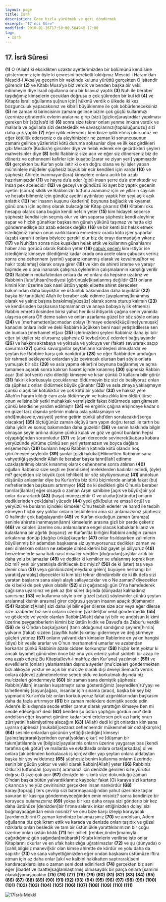 ```yaml
---
layout: page
title: İsrâ
description: Gece hızla yürütmek ve geri döndürmek
excerpt: "17'nci Sûre"
modified: 2018-01-16T17:50:00.564948 17:00
tag: 
 - Isrâ
---
```


## 17. İsrâ Sûresi

**(1)** O (Allah) ki eksiklikten uzaktır ayetlerimizden bir bölümünü kendisine göstermemiz için öyle ki çevresini bereketli kıldığımız Mescid-i Haram’dan Mescid-i Aksa’ya gecenin bir vaktinde kulunu yürüttü gerçekten O işitendir görendir
**(2)** ve Kitabı Musa’ya biz verdik ve benden başka bir vekil edinmeyin diye İsrail oğullarına onu bir kılavuz yaptık
**(3)** Nuh ile beraber taşıdığımız kimselerin çocukları doğrusu o çok şükreden bir kul idi
**(4)** ve Kitapta İsrail oğullarına şu[nun için] hükmü verdik o ülkede iki kez bozgunculuk yapacaksınız ve kibirli büyüklenme ile çok böbürleneceksiniz
**(5)** ne zaman ki birincisinin zamanı gelince bizim çok güçlü kullarımızı üzerinize gönderdik evlerin aralarına girip (sizi) [gizlice]araştırdılar yapılması gereken bir [söz]va’d idi
**(6)** sonra size tekrar onları yenme imkanı verdik ve mallarla ve oğullarla sizi destekledik ve savaşçılarınızı[topluluğunuzu] sizi daha çok yaptık 
**(7)** eğer iyilik ederseniz kendinize iyilik etmiş olursunuz ve eğer kötülük ederseniz o da aleyhinizedir ne zaman ki sonuncusunun zamanı gelince yüzlerinizi kötü duruma soksunlar diye ve ilk kez girdikleri gibi Mescid’e (Kudüs’e) girsinler diye ve helak ederek ele geçirdikleri şeyleri mahvetsinler diye
**(8)** belki Rabbiniz size acır ve eğer siz dönerseniz biz de döneriz ve cehennemi kafirler için kuşatıcı[zarar ve ziyan yeri] yapmışızdır
**(9)** gerçekten bu Kur’an yola iletir ki o en doğru olana ve iyi işler yapan mü’minlere müjdeler şüphesiz büyük bir ecir kendileri için vardır
**(10)** ve şüphesiz Ahirete inanmayan(lara) kimselere onlara acıklı bir azab hazırlamışızdır
**(11)** ve hayra du’a eder (gibi) insan şerre du’a etmektedir ve insan pek acelecidir
**(12)** ve geceyi ve gündüzü iki ayet biz yaptık gecenin ayetini (sonra) sildik ve Rabbinizin lutfunu aramanız için ve yılların sayısını ve hesabı bilmeniz için gündüz ayetini aydınlatıcı yaptık her şeyi açık açık anlattık
**(13)** her insanın kuşunu (kaderini) boynuna bağladık ve kıyamet günü onun için açılmış olarak bulacağı bir Kitap çıkarırız
**(14)** Kitabını oku hesapçı olarak sana bugün kendi nefsin yeter
**(15)** kim hidayeti seçerse şüphesiz kendisi için seçmiş olur ve kim saparsa şüphesiz kendi aleyhine sapar ve hiçbir günahkar başkasının günah yükünü taşımaz ve hatta elçi göndermedikçe biz azab edecek değiliz
**(16)** ve bir kenti biz helak etmek istediğimiz zaman onun varlıklılarına emrederiz orada kötü işler yaparlar (azab) karar(ı) onlara böylece gerekli olur biz de orayı darmadağın yıkarız
**(17)** ve Nuh’dan sonra nice kuşakları helak ettik ve kullarının günahlarını haber alıcı görücü olarak Rabbin yeter
**(18)** [çabuk geçeni](dünyayı) kim istiyor ise istediğimiz kimseye dilediğimiz kadar orada ona acele olanı çabucak veririz sonra ona cehennem (yerini) yaparız kınanmış olarak ve kovulmuş[hor ve hakir toplanmış] olarak oraya girer
**(19)** ve kim de ahireti isterse ve yaraşır biçimde ve o ona inanarak çalışırsa öylelerinin çalışmalarının karşılığı verilir
**(20)** Rabbinin mükafatından onlara da ve onlara da hepsine uzatırız ve Rabbinin [lutuf,ihsan]hediyesi [görünüşle]kısıtlanmış değildir
**(21)** onların kimini kimi üzerine bak nasıl üstün yaptık elbette ahiret dereceler bakımından daha büyüktür ve üstünlük bakımından daha büyüktür
**(22)** başka bir tanrı[ilah] Allah ile beraber asla edinme [ayıplanmış]kınanmış olarak ve yalnız başına bırakılmış[yüzsüz] olarak sonra oturup kalırsın
**(23)** ve kendisinden başkasına tapmamanızı ve anaya babaya iyilik etmenizi Rabbin emretti ikisinden birisi yahut her ikisi ihtiyarlık çağına senin yanında ulaşırsa onlara Öf! deme sakın ve onları azarlama güzel bir söz söyle onlara
**(24)** ve [merhametten]acımadan dolayı [himaye ederek]küçülme[yumuşak] kanadını onlara indir ve deki Rabbim küçükken beni nasıl yetiştirdilerse sen de bunlara [merhamet et]acı 
**(25)** içlerinizdeki şeyleri Rabbiniz daha iyi bilir eğer iyi kişiler siz olursanız şüphesiz O tevbe[rücu] edenleri bağışlayandır
**(26)** ve hakkını akrabaya ve yoksula ve yolcuya ver (fakat) savurarak saçıp savurma
**(27)** çünkü savurganlar şeytanların kardeşleri olmuşlardır ve şeytan ise Rabbine karşı çok nankördür
**(28)** ve eğer Rabbinden umduğun bir rahmeti bekleyerek onlardan yüz çevirecek olursan bari söyle onlara yumuşak bir söz
**(29)** ve asla yapma el(ler)ini boynuna bağlanmış ve açma tamamen açarak sonra kalırsın hasret içinde kınanmış
**(30)** şüphesiz Rabbin açar (bol bol verir) rızkı dilediği kimseye ve kısar çünkü O kullarını bilir görür
**(31)** fakirlik korkusuyla çocuklarınızı öldürmeyin biz sizi de besliyoruz onları da şüphesiz onları öldürmek büyük günahtır
**(32)** ve asla zinaya yaklaşmayın çünkü o açık bir kötülüktür ve çok kötü bir yoldur
**(33)** ve haksız yere Allah’ın haram kıldığı canı asla öldürmeyin ve haksızlıkla kim öldürülürse onun velisine bir yetki muhakkak vermişizdir fakat öldürmede aşırı gitmesin çünkü kendisine yardım edilmiştir
**(34)** ve erginlik çağına erişinceye kadar o en güzel tarz dışında yetimin malına asla yaklaşmayın ve ahdi[mukavele,vasiyeti] yerine getirin çünkü ahd’den sorulacaktır[sorgu olacaktır]
**(35)** ölçtüğünüz zaman ölçüyü tam yapın doğru terazi ile tartın bu daha iyidir ve sonuç bakımından daha güzeldir
**(36)** ve senin hakkında bilgin olmayan şeyin ardına düşme çünkü kulak ve göz ve gönül bunların hepsi o(yaptığı)ndan sorumludur
**(37)** ve [aşırı derecede sevinerek]kabara kabara yeryüzünde yürüme çünkü sen yeri yırtamazsın ve boyca dağlara erişemezsin
**(38)** bunların hepsi Rabbinin katında kötü olandır hoş görülmeyen şeylerdir
**(39)** şunlar [gizli hakikat]Hikmetten Rabbinin sana vahyettiği şeydendir Allah ile beraber başka tanrı[ilah] edinme uzaklaştırılmış olarak kınanmış olarak cehenneme sonra atılırsın
**(40)** oğulları Rabbiniz size seçti ve (kendisine) meleklerden kadınlar edindi, (öyle) mi? gerçekten siz büyük (çok tehlikeli) bir söz söylüyorsunuz
**(41)** andolsun düşünüp anlasınlar diye bu Kur’an’da biz türlü biçimlerde  anlattık fakat (bu) nefretlerinden başkasını artırmıyor
**(42)** de ki dedikleri gibi O’nunla beraber tanrılar[ilahlar] eğer olsaydı o zaman Arşın sahibine [açık ve büyük]bir yol onlar da ararlardı
**(43)** (haşa) münezzehtir O ve uludur[üstündür] onların dediklerinden çok[daha] yücedir
**(44)** yedi gök[bulut ve emsali örtü] ve yeryüzü ve bunların içindeki kimseler O’nu tesbih ederler ve hamd ile tesbih etmeyen hiçbir şey yoktur onların tesbihlerini ama siz anlamazsınız şüphesiz O halimdir çok bağışlayandır
**(45)** ve Kur’an okuduğun zaman (aranıza) seninle ahirete inanmayan(ların) kimselerin arasına gizli bir perde çekeriz
**(46)** ve kalbleri üzerine onu anlamalarına engel olacak kabuklar kılarız ve kulaklarına bir ağırlık (koyarız) ve Kur’an’da birliğini Rabbini andığın zaman arkalarına dönüp [dağılıp ürküp]kaçarlar
**(47)** onlar fısıldaşırken zalimlerin büyülenmiş bir adamdan başkasına siz uymuyorsunuz dedikleri zaman ve seni dinlerken onların ne sebeple dinlediklerini biz gayet iyi biliyoruz
**(48)** benzetmelerle sana bak nasıl misaller verdiler [doğrudan]şaştılar artık bir daha yolu bulamazlar
**(49)** ve dediler ki kemikler ve ufalanmış toprak iken biz mi? yeni bir yaratılışla diriltilecek biz miyiz?
**(50)** de ki (ister) taş veya demir olun
**(51)** veya gönlünüzde[meydana gelen] büyüyen herhangi bir yaratık[yaratılış] diyecekler ki kim bizi tekrar döndürebilir de ki ilk defa sizi yaratan başlarını sana alaylı alaylı sallayacaklar ve o Ne zaman? diyecekler de ki belki de pek yakın olabilir
**(52)** sizi çağıracağı gün O’na hamdederek çağrısına uyarsınız ve pek az (bir süre) dışında (dünyada) kalmadınız sanırsınız
**(53)** ve kullarıma söyle o en güzel (sözü) söylesinler çünkü şeytan aralarına[ikisinin arasına] girer doğrusu şeytan insanın apaçık düşmanıdır
**(54)** Rabbiniz[Allah] sizi daha iyi bilir eğer dilerse size acır veya eğer dilerse size azabeder biz seni onların üzerine [vazifeli]bir vekil göndermedik
**(55)** ve göklerde ve yerde olanları Rabbin[Allah] daha iyi bilir ve andolsun ki kimi üzerine peygamberlerin kimini biz üstün kıldık ve Davud’a da Zebur’u verdik 
**(56)** de ki O’ndan başka[yakın] (tanrı olduğunu) sandığınız şeylere[hırsla] yalvarın (fakat) sizden [zayıflık halini]sıkıntıyı gidermeye ve değiştirmeye güçleri yetmez
**(57)** onların yalvardıkları kimseler Rablerine en yakın hangisi (diye) bir vesile ararlar ve O’nun merhametini umarlar ve azabından korkarlar çünkü Rabbinin azabı cidden korkunçtur
**(58)** hiçbir kent yoktur ki ancak kıyamet gününden önce biz onu yok ederiz yahut şiddetli bir azap ile ona azab ederiz Bu Kitapta[levh-i mahfuz dan Kur'ana] yazılmıştır
**(59)** ve evvelkilerin (onları) yalanlamaları dışında ayetler (mu’cizeler) göndermekten bizi alıkoyan yoktur ve açık bir mu’cize olarak dişi deveyi Semud’a	verdik onlara o[deve] zulmetmelerine sebeb oldu ve korkutmak dışında biz mu’cizeleri göndermeyiz
**(60)** bir zaman sana demiştik şüphesiz Rabbin[Allah] insanları kuşatmıştır sana gösterdiğimiz [seyredilen]rü’yayı ve la’netlenmiş [soyun]ağacı, insanlar için sınama (aracı), başka bir şey biz yapmadık Kur’an’da biz onları korkutuyoruz fakat azgınlıklarından başkasını daha da fazla artırmıyor
**(61)** bir zaman meleklere demiştik secde edin Adem’e İblis dışında secde ettiler çamur olarak yarattığın kimseye ben mi secde edeceğim? dedi
**(62)** benden şu üstün yaptığını gördün mü? dedi andolsun eğer kıyamet gününe kadar beni ertelersen pek azı hariç onun zürriyetini hakimiyetime alacağım
**(63)** (Allah) dedi ki git onlardan kim sana uyarsa şüphesiz [mukabil]cezanız cehennemdir mükemmel bir ceza[karşılık]
**(64)** sesinle onlardan gücünün yettiği[istediğin] kimseyi [yalnızlaştırarak]yerinden oynat[yoldan çıkar] ve [düşman bir takım]atlılarınla ve [bilgisiz]yayalarınla onların üzerine yaygarayı bas [kendi tarafına çek götür] ve mallarda ve evladlarda onlara ortak[arkadaş] ol ve onlara [akıbetinden korkulacak iş için]va’dler yap şeytan onlara aldatıştan başka bir şey va’detmez
**(65)** şüphesiz benim kullarıma onların üzerinde senin bir gücün yoktur ve vekil olarak Rabbin[Allah] yeter
**(66)** Rabbiniz O’dur ki lutfundan (payınızı) aramanız için denizde gemileri size yürütür doğrsu O size çok acır
**(67)** denizde bir sıkıntı size dokunduğu zaman O’ndan başka bütün yalvardıklarınız kaybolur fakat (O) karaya sizi kurtarıp çıkarınca yine yüz çevirirsiniz gerçekten insan nankördür
**(68)** karayı[toprağı] ters çevirip sizi batırmayacağından yahut üzerinize taşlar savuran bir kasırga göndermeyeceğinden emin misiniz? sonra kendinize bir koruyucu bulamazsınız
**(69)** yoksa bir kez daha oraya sizi gönderip bir kez daha üstünüze [denizden]bir fırtına salarak inkar ettiğinizden dolayı sizi boğmayacağından emin misiniz? ve onu bize karşı izleyip koruyacak [yardımcı]birini O zaman kendinize bulamazsınız
**(70)** ve andolsun, Adem oğullarına biz çok ikram ettik ve karada ve denizde onları taşıdık ve güzel rızıklarla onları besledik ve tam bir üstünlükle yarattıklarımızın bir çoğu üzerine onları üstün kıldık
**(71)** her milleti [rehber,önder]imamıyla çağırdığımız gün sağından[mübarek] Kitabı kimlerin verilirse işte onlar Kitaplarını okurlar ve en ufak haksızlığa uğratılmazlar
**(72)** ve şu (dünyada) o [cahil,bilgisiz manevi]kör olan kimse ahirette de kördür ve yolu daha da sapıktır
**(73)** ve sana vahyettiğimizden eğer ondan başkasını üstümüze iftira atman için az daha onlar [akıl ve kalbini hakikatten saptırarak]seni kandıracaklardı işte o zaman seni dost edinirlerdi
**(74)** gerçekten biz seni eğer [ibadet ve itaatte]sağlamlaştırmış olmasaydık bir parça onlara [samimi olarak]yanaşacaktın
**(75)** 
**(76)** 
**(77)** 
**(78)** 
**(79)** 
**(80)** 
**(81)** 
**(82)** 
**(83)** 
**(84)** 
**(85)** 
**(86)** 
**(87)**
**(88)** 
**(89)** 
**(90)** 
**(91)**
**(92)** 
**(93)** 
**(94)** 
**(95)** 
**(96)** 
**(97)** 
**(98)** 
**(99)** 
**(100)** 
**(101)** 
**(102)** 
**(103)** 
**(104)** 
**(105)** 
**(106)** 
**(107)** 
**(108)** 
**(109)** 
**(110)** 
**(111)**

![17İsrâ-Mekkî]({{site.url}}/images/ayrac-muhur.png)
